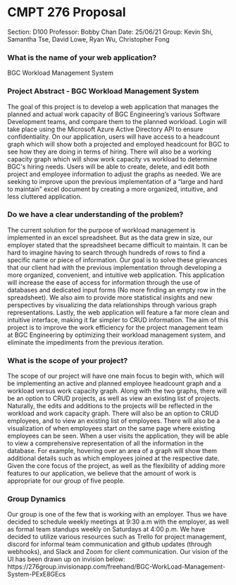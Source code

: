 <h1>CMPT 276 Proposal</h1>
Section: D100
Professor: Bobby Chan 
Date: 25/06/21
Group: Kevin Shi, Samantha Tse, David Lowe, Ryan Wu, Christopher Fong
 
<h3>What is the name of your web application?</h3>
BGC Workload Management System
 
<h3>Project Abstract - BGC Workload Management System</h3>

The goal of this project is to develop a web application that manages the planned and actual work capacity of BGC Engineering’s various Software Development teams, and compare them to the planned workload. Login will take place using the Microsoft Azure Active Directory API to ensure confidentiality. On our application, users will have access to a headcount graph which will show both a projected and employed headcount for BGC to see how they are doing in terms of hiring. There will also be a working capacity graph which will show work capacity vs workload to determine BGC's hiring needs. Users will be able to create, delete, and edit both project and employee information to adjust the graphs as needed. We are seeking to improve upon the previous implementation of a “large and hard to maintain” excel document by creating a more organized, intuitive, and less cluttered application.

<h3>Do we have a clear understanding of the problem?</h3>
The current solution for the purpose of workload management is implemented in an excel spreadsheet. But as the data grew in size, our employer stated that the spreadsheet became difficult to maintain. It can be hard to imagine having to search through hundreds of rows to find a specific name or piece of information. Our goal is to solve these grievances that our client had with the previous implementation through developing a more organized, convenient, and intuitive web application. This application will increase the ease of access for information through the use of databases and dedicated input forms (No more finding an empty row in the spreadsheet). We also aim to provide more statistical insights and new perspectives by visualizing the data relationships through various graph representations. Lastly, the web application will feature a far more clean and intuitive interface, making it far simpler to CRUD information. The aim of this project is to improve the work efficiency for the project management team at BGC Engineering by optimizing their workload management system, and eliminate the impediments from the previous iteration. 
 
<h3>What is the scope of your project?</h3>
The scope of our project will have one main focus to begin with, which will be implementing an active and planned employee headcount graph and a workload versus work capacity graph. Along with the two graphs, there will be an option to CRUD projects, as well as view an existing list of projects. Naturally, the edits and additions to the projects will be reflected in the workload and work capacity graph. There will also be an option to CRUD employees, and to view an existing list of employees. There will also be a visualization of when employees start on the same page where existing employees can be seen. When a user visits the application, they will be able to view a comprehensive representation of all the information in the database. For example, hovering over an area of a graph will show them additional details such as which employees joined at the respective date. Given the core focus of the project, as well as the flexibility of adding more features to our application, we believe that the amount of work is appropriate for our group of five people. 
 
<h3>Group Dynamics</h3>
Our group is one of the few that is working with an employer. Thus we have decided to schedule weekly meetings at 9:30 a.m with the employer, as well as formal team standups weekly on Saturdays at 4:00 p.m. We have decided to utilize various resources such as Trello for project management, discord for informal team communication and github updates (through webhooks), and Slack and Zoom for client communication. 
Our vision of the UI has been drawn up on invision below:
https://276group.invisionapp.com/freehand/BGC-WorkLoad-Management-System-PExE8GEcs
